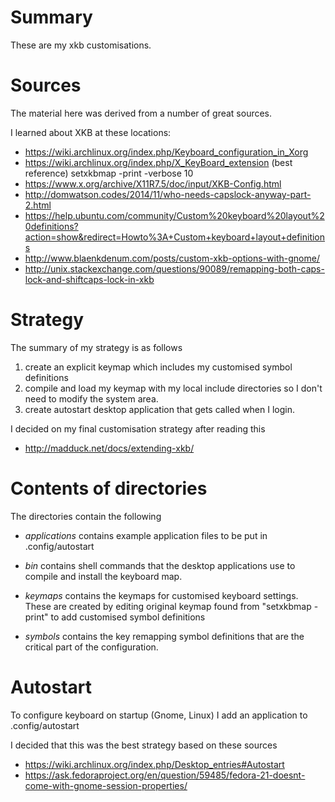 # Summary 
These are my xkb customisations. 

# Sources
The material here was derived from a number of great sources.

I learned about XKB at these locations:
 * https://wiki.archlinux.org/index.php/Keyboard_configuration_in_Xorg
 * https://wiki.archlinux.org/index.php/X_KeyBoard_extension  (best reference)
     setxkbmap -print -verbose 10
 * https://www.x.org/archive/X11R7.5/doc/input/XKB-Config.html
 * http://domwatson.codes/2014/11/who-needs-capslock-anyway-part-2.html
 * https://help.ubuntu.com/community/Custom%20keyboard%20layout%20definitions?action=show&redirect=Howto%3A+Custom+keyboard+layout+definitions
 * http://www.blaenkdenum.com/posts/custom-xkb-options-with-gnome/
 * http://unix.stackexchange.com/questions/90089/remapping-both-caps-lock-and-shiftcaps-lock-in-xkb


# Strategy

The summary of my strategy is as follows
  1. create an explicit keymap which includes my customised symbol definitions 
  2. compile and load my keymap with my local include directories so I don't need to modify the system area.
  3. create autostart desktop application that gets called when I login.
      
I decided on my final customisation strategy after reading this
 *  http://madduck.net/docs/extending-xkb/

# Contents of directories

The directories contain the following

* *applications*
   contains example application files to be put in .config/autostart

* *bin*
   contains shell commands that the desktop applications use to compile and install the keyboard map. 

* *keymaps*
   contains the keymaps for customised keyboard settings.  These are created by editing original keymap
   found from "setxkbmap -print" to add customised symbol definitions

* *symbols*
   contains the key remapping symbol definitions that are the critical part of the configuration. 


# Autostart

To configure keyboard on startup (Gnome, Linux) I add an application to .config/autostart

I decided that this was the best strategy based on these sources

* https://wiki.archlinux.org/index.php/Desktop_entries#Autostart
* https://ask.fedoraproject.org/en/question/59485/fedora-21-doesnt-come-with-gnome-session-properties/

